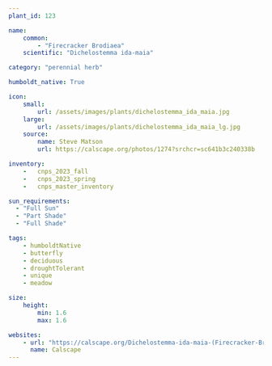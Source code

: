 ```yaml
---
plant_id: 123

name: 
    common: 
        - "Firecracker Brodiaea"    
    scientific: "Dichelostemma ida-maia" 

category: "perennial herb"

humboldt_native: True

icon: 
    small: 
        url: /assets/images/plants/dichelostemma_ida_maia.jpg 
    large: 
        url: /assets/images/plants/dichelostemma_ida_maia_lg.jpg 
    source: 
        name: Steve Matson 
        url: https://calscape.org/photos/1274?srchcr=sc641b3c240338b

inventory: 
    -   cnps_2023_fall
    -   cnps_2023_spring
    -   cnps_master_inventory

sun_requirements:
  - "Full Sun"
  - "Part Shade"
  - "Full Shade"

tags:
    - humboldtNative
    - butterfly
    - deciduous
    - droughtTolerant
    - unique
    - meadow

size:
    height: 
        min: 1.6
        max: 1.6

websites: 
    - url: "https://calscape.org/Dichelostemma-ida-maia-(Firecracker-Brodiaea)"
      name: Calscape
---
```


